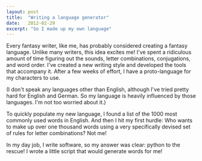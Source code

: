 ```yaml
---
layout: post
title:  "Writing a language generator"
date:   2012-02-29
excerpt: "So I made up my own language"
---
```


Every fantasy writer, like me, has probably considered creating a fantasy
language. Unlike many writers, this idea excites me! I've spent a ridiculous
amount of time figuring out the sounds, letter combinations, conjugations, and
word order. I've created a new writing style and developed the tools that
accompany it. After a few weeks of effort, I have a proto-language for my
characters to use.

(I don't speak any languages other than English, although
I've tried pretty hard for English and German. So my language is heavily
influenced by those languages. I'm not too worried about it.)

To quickly populate my new language, I found a list of the 1000 most commonly
used words in English. And then I hit my first hurdle: Who wants to make up
over one thousand words using a very specifically devised set of rules for
letter combinations? Not me!

In my day job, I write software, so my answer was clear: python to the rescue!
I wrote a little script that would generate words for me!
